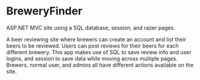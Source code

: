 # BreweryFinder

ASP.NET MVC site using a SQL database, session, and razer pages.

A beer reviewing site where brewers can create an account and list their beers to be reviewed. 
Users can post reviews for their beers for each different brewery.
This app makes use of SQL to save review info and user logins, and session to save data while moving across multiple pages.
Brewers, normal user, and admins all have different actions available on the site.
